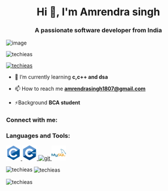 <h1 align="center">Hi 👋, I'm Amrendra singh</h1>
<h3 align="center">A passionate software developer from India</h3>

![image](https://github.com/user-attachments/assets/b55b154d-0e55-4144-9210-bc075c313de7)


<p align="left"> <img src="https://komarev.com/ghpvc/?username=techieas&label=Profile%20views&color=0e75b6&style=flat" alt="techieas" /> </p>

<p align="left"> <a href="https://github.com/ryo-ma/github-profile-trophy"><img src="https://github-profile-trophy.vercel.app/?username=techieas" alt="techieas" /></a> </p>

- 🌱 I’m currently learning **c,c++ and dsa**

- 📫 How to reach me **amrendrasingh1807@gmail.com**

- ⚡Background **BCA student**

<h3 align="left">Connect with me:</h3>
<p align="left">
</p>

<h3 align="left">Languages and Tools:</h3>
<p align="left"> <a href="https://www.cprogramming.com/" target="_blank" rel="noreferrer"> <img src="https://raw.githubusercontent.com/devicons/devicon/master/icons/c/c-original.svg" alt="c" width="40" height="40"/> </a> <a href="https://www.w3schools.com/cpp/" target="_blank" rel="noreferrer"> <img src="https://raw.githubusercontent.com/devicons/devicon/master/icons/cplusplus/cplusplus-original.svg" alt="cplusplus" width="40" height="40"/> </a> <a href="https://git-scm.com/" target="_blank" rel="noreferrer"> <img src="https://www.vectorlogo.zone/logos/git-scm/git-scm-icon.svg" alt="git" width="40" height="40"/> </a> <a href="https://www.mysql.com/" target="_blank" rel="noreferrer"> <img src="https://raw.githubusercontent.com/devicons/devicon/master/icons/mysql/mysql-original-wordmark.svg" alt="mysql" width="40" height="40"/> </a> </p>

<p><img align="left" src="https://github-readme-stats.vercel.app/api/top-langs?username=techieas&show_icons=true&locale=en&layout=compact" alt="techieas" /></p>

<p>&nbsp;<img align="center" src="https://github-readme-stats.vercel.app/api?username=techieas&show_icons=true&locale=en" alt="techieas" /></p>

<p><img align="center" src="https://github-readme-streak-stats.herokuapp.com/?user=techieas&" alt="techieas" /></p>
